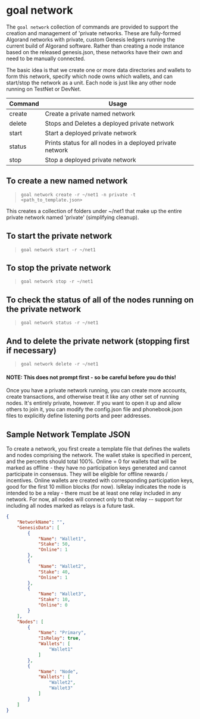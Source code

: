 # goal network

The `goal network` collection of commands are provided to support the creation and management of 'private networks.  These are fully-formed Algorand networks with private, custom Genesis ledgers running the current build of Algorand software.  Rather than creating a node instance based on the released genesis.json, these networks have their own and need to be manually connected.

The basic idea is that we create one or more data directories and wallets to form this network, specify which node owns which wallets, and can start/stop the network as a unit.  Each node is just like any other node running on TestNet or DevNet.

| Command | Usage |
|------------|-|
| create     | Create a private named network |
| delete     | Stops and Deletes a deployed private network |
| start      | Start a deployed private network |
| status     | Prints status for all nodes in a deployed private network |
| stop       | Stop a deployed private network |

## To create a new named network
> `goal network create -r ~/net1 -n private -t <path_to_template.json>`

This creates a collection of folders under ~/net1 that make up the entire private network named 'private' (simplifying cleanup).

## To start the private network
> `goal network start -r ~/net1`

## To stop the private network
> `goal network stop -r ~/net1`

## To check the status of all of the nodes running on the private network
> `goal network status -r ~/net1`

## And to delete the private network (stopping first if necessary)
> `goal network delete -r ~/net1`
#### NOTE: This does not prompt first - so be careful before you do this!

Once you have a private network running, you can create more accounts, create transactions, and otherwise treat it like any other set of running nodes.  It's entirely private, however.  If you want to open it up and allow others to join it, you can modify the config.json file and phonebook.json files to explicitly define listening ports and peer addresses.

## Sample Network Template JSON

To create a network, you first create a template file that defines the wallets and nodes comprising the network.  The wallet stake is specified in percent, and the percents should total 100%.
Online = 0 for wallets that will be marked as offline - they have no participation keys generated and cannot participate in consensus.  They will be eligible for offline rewards / incentives.  Online wallets are created with corresponding participation keys, good for the first 10 million blocks (for now).
IsRelay indicates the node is intended to be a relay - there must be at least one relay included in any network.  For now, all nodes will connect only to that relay -- support for including all nodes marked as relays is a future task.

```json
{
    "NetworkName": "",
    "GenesisData": [
        {
            "Name": "Wallet1",
            "Stake": 50,
            "Online": 1
        },
        {
            "Name": "Wallet2",
            "Stake": 40,
            "Online": 1
        },
        {
            "Name": "Wallet3",
            "Stake": 10,
            "Online": 0
        }
    ],
    "Nodes": [
        {
            "Name": "Primary",
            "IsRelay": true,
            "Wallets": [
                "Wallet1"
            ]
        },
        {
            "Name": "Node",
            "Wallets": [
                "Wallet2",
                "Wallet3"
            ]
        }
    ]
}
